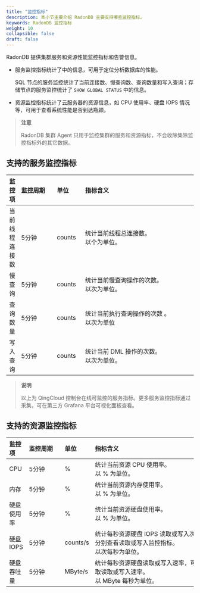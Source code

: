 ```yaml
---
title: "监控指标"
description: 本小节主要介绍 RadonDB 主要支持哪些监控指标。 
keywords: RadonDB 监控指标
weight: 10
collapsible: false
draft: false
---
```


RadonDB 提供集群服务和资源性能监控指标和告警信息。

- 服务监控指标统计了中的信息，可用于定位分析数据库的性能。
  
   SQL 节点的服务监控统计了当前连接数、慢查询数、查询数量和写入查询；存储节点的服务监控统计了 `SHOW GLOBAL STATUS` 中的信息。

- 资源监控指标统计了云服务器的资源信息，如 CPU 使用率、硬盘 IOPS 情况等，可用于查看系统性能是否到达瓶颈。

> **注意**
> 
> RadonDB 集群 Agent 只用于监控集群的服务和资源指标，不会收除集除监控指标外的其它数据。

## 支持的服务监控指标

| 监控项 | <span style="display:inline-block;width:80px">监控周期</span> | <span style="display:inline-block;width:60px">单位</span> | <span style="display:inline-block;width:320px">指标含义</span>  |
|:--- |:--- |:--- |:--- |
| 当前线程连接数 | 5分钟 | counts | 统计当前线程总连接数。<br>以个为单位。 |
| 慢查询 | 5分钟 | counts | 统计当前慢查询操作的次数。<br>以次为单位。 |
| 查询数量| 5分钟 | counts | 统计当前执行查询操作的次数 。<br>以次为单位 |
| 写入查询 | 5分钟 | counts | 统计当前 DML 操作的次数。<br>以次为单位。 |

> **说明**
>
> 以上为 QingCloud 控制台在线可监控的服务指标。更多服务监控指标通过采集，可在第三方 Grafana 平台可视化面板查看。

## 支持的资源监控指标

| 监控项 | <span style="display:inline-block;width:80px">监控周期</span> | <span style="display:inline-block;width:60px">单位</span> | <span style="display:inline-block;width:320px">指标含义</span>  |
|:--- |:--- |:--- |:--- |
| CPU | 5分钟 | % | 统计当前资源 CPU 使用率。<br>以 % 为单位。 |
| 内存 | 5分钟 | % | 统计当前资源内存使用率。<br>以 % 为单位。 |
| 硬盘使用率 | 5分钟 | % | 统计当前资源硬盘使用率。<br>以 % 为单位。 |
| 硬盘 IOPS | 5分钟 | counts/s | 统计每秒资源硬盘 IOPS 读取或写入次数，可分别查看读取或写入监控指标。<br>以次每秒为单位。 |
| 硬盘吞吐量 | 5分钟 | MByte/s | 统计每秒资源硬盘读取或写入速率，可分表获取读取或写入速率。<br>以 MByte 每秒为单位。 |
